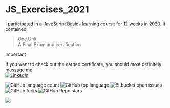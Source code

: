 # JS_Exercises_2021

I participated in a JaveScript Basics learning course for 12 weeks in 2020. It contained: 

> One Unit \
> A Final Exam and certification 

> [!IMPORTANT]
> If you want to check out the earned certificate, you should most definitely message me \
> [![LinkedIn](https://img.shields.io/badge/LinkedIn-%230077B5.svg?logo=linkedin&logoColor=white)](https://www.linkedin.com/in/will-kantardzhieva) 


![GitHub language count](https://img.shields.io/github/languages/count/nadyakant/JS_Exercises_2021) ![GitHub top language](https://img.shields.io/github/languages/top/nadyakant/JS_Exercises_2021) ![Bitbucket open issues](https://img.shields.io/bitbucket/issues/nadyakant/JS_Exercises_2021) ![GitHub forks](https://img.shields.io/github/forks/nadyakant/JS_Exercises_2021) ![GitHub Repo stars](https://img.shields.io/github/stars/nadyakant/Java_Exercises_2020) 

![](https://tokei.rs/b1/github/nadyakant/JS_Exercises_2021)
